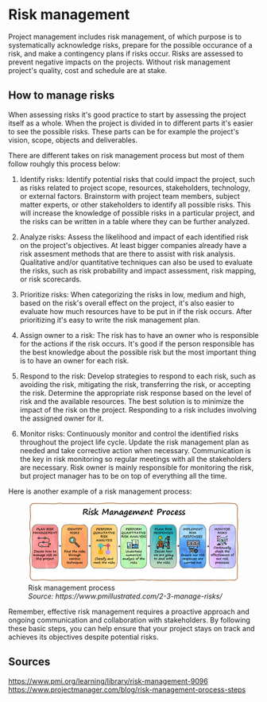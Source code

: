 # Risk management

Project management includes risk management, of which purpose is to systematically 
acknowledge risks, prepare for the possible occurance of a risk, and make a contingency 
plans if risks occur. Risks are assessed to prevent negative impacts on the projects.
Without risk management project's quality, cost and schedule are at stake. 

## How to manage risks

When assessing risks it's good practice to start by assessing the project itself as 
a whole. When the project is divided in to different parts it's easier to see the 
possible risks. These parts can be for example the project's vision, scope, objects 
and deliverables.

There are different takes on risk management process but most of them follow rouhgly 
this process below:

1. Identify risks: Identify potential risks that could impact the project, such 
as risks related to project scope, resources, stakeholders, technology, or external 
factors. Brainstorm with project team members, subject matter experts, or other 
stakeholders to identify all possible risks. This will increase the knowledge of 
possible risks in a particular project, and the risks can be written in a table where 
they can be further analyzed. 

2. Analyze risks: Assess the likelihood and impact of each identified risk on the 
project's objectives. At least bigger companies already have a risk assesment 
methods that are there to assist with risk analysis. Qualitative and/or quantitative 
techniques can also be used to evaluate the risks, such as risk probability and impact 
assessment, risk mapping, or risk scorecards.

3. Prioritize risks: When categorizing the risks in low, medium and high, based on the 
risk's overall effect on the project, it's also easier to evaluate how much resources 
have to be put in if the risk occurs. After prioritizing it's easy to write the risk 
management plan. 

4. Assign owner to a risk: The risk has to have an owner who is responsible for the 
actions if the risk occurs. It's good if the person responsible has the best knowledge 
about the possible risk but the most important thing is to have an owner for each risk.

5. Respond to the risk: Develop strategies to respond to each risk, such as avoiding 
the risk, mitigating the risk, transferring the risk, or accepting the risk. Determine 
the appropriate risk response based on the level of risk and the available resources. 
The best solution is to minimize the impact of the risk on the project. Responding to 
a risk includes involving the assigned owner for it.

6. Monitor risks: Continuously monitor and control the identified risks throughout the project life cycle. Update the risk management plan as needed and take corrective action when necessary. Communication is the key in risk monitoring so regular meetings with all the stakeholders are necessary.
Risk owner is mainly responsible for monitoring the risk, but project manager has to be on top of everything all the time. 


Here is another example of a risk management process:

<figure>
    <img src="../images/Risk-Management-Process.jpg">
    <figcaption>
        Risk management process <br>
        <i>Source: https://www.pmillustrated.com/2-3-manage-risks/</i>
    </figcaption>
</figure>



Remember, effective risk management requires a proactive approach and ongoing communication and collaboration with stakeholders. By following these basic steps, you can help ensure that your project stays on track and achieves its objectives despite potential risks.
 


## Sources
 https://www.pmi.org/learning/library/risk-management-9096
 https://www.projectmanager.com/blog/risk-management-process-steps